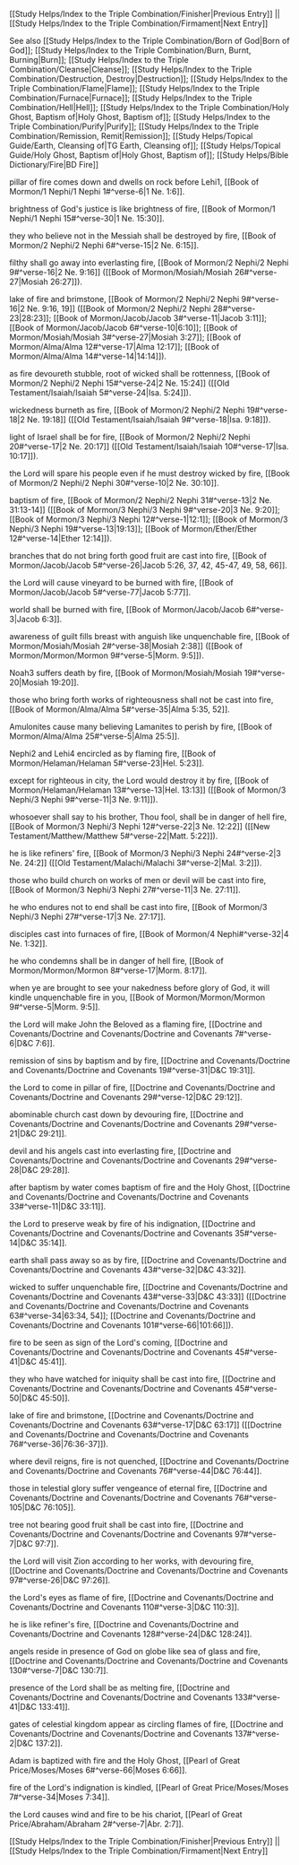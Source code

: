 [[Study Helps/Index to the Triple Combination/Finisher|Previous Entry]]  ||  [[Study Helps/Index to the Triple Combination/Firmament|Next Entry]]

 See also [[Study Helps/Index to the Triple Combination/Born of God|Born of God]]; [[Study Helps/Index to the Triple Combination/Burn, Burnt, Burning|Burn]]; [[Study Helps/Index to the Triple Combination/Cleanse|Cleanse]]; [[Study Helps/Index to the Triple Combination/Destruction, Destroy|Destruction]]; [[Study Helps/Index to the Triple Combination/Flame|Flame]]; [[Study Helps/Index to the Triple Combination/Furnace|Furnace]]; [[Study Helps/Index to the Triple Combination/Hell|Hell]]; [[Study Helps/Index to the Triple Combination/Holy Ghost, Baptism of|Holy Ghost, Baptism of]]; [[Study Helps/Index to the Triple Combination/Purify|Purify]]; [[Study Helps/Index to the Triple Combination/Remission, Remit|Remission]]; [[Study Helps/Topical Guide/Earth, Cleansing of|TG Earth, Cleansing of]]; [[Study Helps/Topical Guide/Holy Ghost, Baptism of|Holy Ghost, Baptism of]]; [[Study Helps/Bible Dictionary/Fire|BD Fire]]

 pillar of fire comes down and dwells on rock before Lehi1, [[Book of Mormon/1 Nephi/1 Nephi 1#^verse-6|1 Ne. 1:6]].

 brightness of God's justice is like brightness of fire, [[Book of Mormon/1 Nephi/1 Nephi 15#^verse-30|1 Ne. 15:30]].

 they who believe not in the Messiah shall be destroyed by fire, [[Book of Mormon/2 Nephi/2 Nephi 6#^verse-15|2 Ne. 6:15]].

 filthy shall go away into everlasting fire, [[Book of Mormon/2 Nephi/2 Nephi 9#^verse-16|2 Ne. 9:16]] ([[Book of Mormon/Mosiah/Mosiah 26#^verse-27|Mosiah 26:27]]).

 lake of fire and brimstone, [[Book of Mormon/2 Nephi/2 Nephi 9#^verse-16|2 Ne. 9:16, 19]] ([[Book of Mormon/2 Nephi/2 Nephi 28#^verse-23|28:23]]; [[Book of Mormon/Jacob/Jacob 3#^verse-11|Jacob 3:11]]; [[Book of Mormon/Jacob/Jacob 6#^verse-10|6:10]]; [[Book of Mormon/Mosiah/Mosiah 3#^verse-27|Mosiah 3:27]]; [[Book of Mormon/Alma/Alma 12#^verse-17|Alma 12:17]]; [[Book of Mormon/Alma/Alma 14#^verse-14|14:14]]).

 as fire devoureth stubble, root of wicked shall be rottenness, [[Book of Mormon/2 Nephi/2 Nephi 15#^verse-24|2 Ne. 15:24]] ([[Old Testament/Isaiah/Isaiah 5#^verse-24|Isa. 5:24]]).

 wickedness burneth as fire, [[Book of Mormon/2 Nephi/2 Nephi 19#^verse-18|2 Ne. 19:18]] ([[Old Testament/Isaiah/Isaiah 9#^verse-18|Isa. 9:18]]).

 light of Israel shall be for fire, [[Book of Mormon/2 Nephi/2 Nephi 20#^verse-17|2 Ne. 20:17]] ([[Old Testament/Isaiah/Isaiah 10#^verse-17|Isa. 10:17]]).

 the Lord will spare his people even if he must destroy wicked by fire, [[Book of Mormon/2 Nephi/2 Nephi 30#^verse-10|2 Ne. 30:10]].

 baptism of fire, [[Book of Mormon/2 Nephi/2 Nephi 31#^verse-13|2 Ne. 31:13-14]] ([[Book of Mormon/3 Nephi/3 Nephi 9#^verse-20|3 Ne. 9:20]]; [[Book of Mormon/3 Nephi/3 Nephi 12#^verse-1|12:1]]; [[Book of Mormon/3 Nephi/3 Nephi 19#^verse-13|19:13]]; [[Book of Mormon/Ether/Ether 12#^verse-14|Ether 12:14]]).

 branches that do not bring forth good fruit are cast into fire, [[Book of Mormon/Jacob/Jacob 5#^verse-26|Jacob 5:26, 37, 42, 45-47, 49, 58, 66]].

 the Lord will cause vineyard to be burned with fire, [[Book of Mormon/Jacob/Jacob 5#^verse-77|Jacob 5:77]].

 world shall be burned with fire, [[Book of Mormon/Jacob/Jacob 6#^verse-3|Jacob 6:3]].

 awareness of guilt fills breast with anguish like unquenchable fire, [[Book of Mormon/Mosiah/Mosiah 2#^verse-38|Mosiah 2:38]] ([[Book of Mormon/Mormon/Mormon 9#^verse-5|Morm. 9:5]]).

 Noah3 suffers death by fire, [[Book of Mormon/Mosiah/Mosiah 19#^verse-20|Mosiah 19:20]].

 those who bring forth works of righteousness shall not be cast into fire, [[Book of Mormon/Alma/Alma 5#^verse-35|Alma 5:35, 52]].

 Amulonites cause many believing Lamanites to perish by fire, [[Book of Mormon/Alma/Alma 25#^verse-5|Alma 25:5]].

 Nephi2 and Lehi4 encircled as by flaming fire, [[Book of Mormon/Helaman/Helaman 5#^verse-23|Hel. 5:23]].

 except for righteous in city, the Lord would destroy it by fire, [[Book of Mormon/Helaman/Helaman 13#^verse-13|Hel. 13:13]] ([[Book of Mormon/3 Nephi/3 Nephi 9#^verse-11|3 Ne. 9:11]]).

 whosoever shall say to his brother, Thou fool, shall be in danger of hell fire, [[Book of Mormon/3 Nephi/3 Nephi 12#^verse-22|3 Ne. 12:22]] ([[New Testament/Matthew/Matthew 5#^verse-22|Matt. 5:22]]).

 he is like refiners' fire, [[Book of Mormon/3 Nephi/3 Nephi 24#^verse-2|3 Ne. 24:2]] ([[Old Testament/Malachi/Malachi 3#^verse-2|Mal. 3:2]]).

 those who build church on works of men or devil will be cast into fire, [[Book of Mormon/3 Nephi/3 Nephi 27#^verse-11|3 Ne. 27:11]].

 he who endures not to end shall be cast into fire, [[Book of Mormon/3 Nephi/3 Nephi 27#^verse-17|3 Ne. 27:17]].

 disciples cast into furnaces of fire, [[Book of Mormon/4 Nephi#^verse-32|4 Ne. 1:32]].

 he who condemns shall be in danger of hell fire, [[Book of Mormon/Mormon/Mormon 8#^verse-17|Morm. 8:17]].

 when ye are brought to see your nakedness before glory of God, it will kindle unquenchable fire in you, [[Book of Mormon/Mormon/Mormon 9#^verse-5|Morm. 9:5]].

 the Lord will make John the Beloved as a flaming fire, [[Doctrine and Covenants/Doctrine and Covenants/Doctrine and Covenants 7#^verse-6|D&C 7:6]].

 remission of sins by baptism and by fire, [[Doctrine and Covenants/Doctrine and Covenants/Doctrine and Covenants 19#^verse-31|D&C 19:31]].

 the Lord to come in pillar of fire, [[Doctrine and Covenants/Doctrine and Covenants/Doctrine and Covenants 29#^verse-12|D&C 29:12]].

 abominable church cast down by devouring fire, [[Doctrine and Covenants/Doctrine and Covenants/Doctrine and Covenants 29#^verse-21|D&C 29:21]].

 devil and his angels cast into everlasting fire, [[Doctrine and Covenants/Doctrine and Covenants/Doctrine and Covenants 29#^verse-28|D&C 29:28]].

 after baptism by water comes baptism of fire and the Holy Ghost, [[Doctrine and Covenants/Doctrine and Covenants/Doctrine and Covenants 33#^verse-11|D&C 33:11]].

 the Lord to preserve weak by fire of his indignation, [[Doctrine and Covenants/Doctrine and Covenants/Doctrine and Covenants 35#^verse-14|D&C 35:14]].

 earth shall pass away so as by fire, [[Doctrine and Covenants/Doctrine and Covenants/Doctrine and Covenants 43#^verse-32|D&C 43:32]].

 wicked to suffer unquenchable fire, [[Doctrine and Covenants/Doctrine and Covenants/Doctrine and Covenants 43#^verse-33|D&C 43:33]] ([[Doctrine and Covenants/Doctrine and Covenants/Doctrine and Covenants 63#^verse-34|63:34, 54]]; [[Doctrine and Covenants/Doctrine and Covenants/Doctrine and Covenants 101#^verse-66|101:66]]).

 fire to be seen as sign of the Lord's coming, [[Doctrine and Covenants/Doctrine and Covenants/Doctrine and Covenants 45#^verse-41|D&C 45:41]].

 they who have watched for iniquity shall be cast into fire, [[Doctrine and Covenants/Doctrine and Covenants/Doctrine and Covenants 45#^verse-50|D&C 45:50]].

 lake of fire and brimstone, [[Doctrine and Covenants/Doctrine and Covenants/Doctrine and Covenants 63#^verse-17|D&C 63:17]] ([[Doctrine and Covenants/Doctrine and Covenants/Doctrine and Covenants 76#^verse-36|76:36-37]]).

 where devil reigns, fire is not quenched, [[Doctrine and Covenants/Doctrine and Covenants/Doctrine and Covenants 76#^verse-44|D&C 76:44]].

 those in telestial glory suffer vengeance of eternal fire, [[Doctrine and Covenants/Doctrine and Covenants/Doctrine and Covenants 76#^verse-105|D&C 76:105]].

 tree not bearing good fruit shall be cast into fire, [[Doctrine and Covenants/Doctrine and Covenants/Doctrine and Covenants 97#^verse-7|D&C 97:7]].

 the Lord will visit Zion according to her works, with devouring fire, [[Doctrine and Covenants/Doctrine and Covenants/Doctrine and Covenants 97#^verse-26|D&C 97:26]].

 the Lord's eyes as flame of fire, [[Doctrine and Covenants/Doctrine and Covenants/Doctrine and Covenants 110#^verse-3|D&C 110:3]].

 he is like refiner's fire, [[Doctrine and Covenants/Doctrine and Covenants/Doctrine and Covenants 128#^verse-24|D&C 128:24]].

 angels reside in presence of God on globe like sea of glass and fire, [[Doctrine and Covenants/Doctrine and Covenants/Doctrine and Covenants 130#^verse-7|D&C 130:7]].

 presence of the Lord shall be as melting fire, [[Doctrine and Covenants/Doctrine and Covenants/Doctrine and Covenants 133#^verse-41|D&C 133:41]].

 gates of celestial kingdom appear as circling flames of fire, [[Doctrine and Covenants/Doctrine and Covenants/Doctrine and Covenants 137#^verse-2|D&C 137:2]].

 Adam is baptized with fire and the Holy Ghost, [[Pearl of Great Price/Moses/Moses 6#^verse-66|Moses 6:66]].

 fire of the Lord's indignation is kindled, [[Pearl of Great Price/Moses/Moses 7#^verse-34|Moses 7:34]].

 the Lord causes wind and fire to be his chariot, [[Pearl of Great Price/Abraham/Abraham 2#^verse-7|Abr. 2:7]].

[[Study Helps/Index to the Triple Combination/Finisher|Previous Entry]]  ||  [[Study Helps/Index to the Triple Combination/Firmament|Next Entry]]